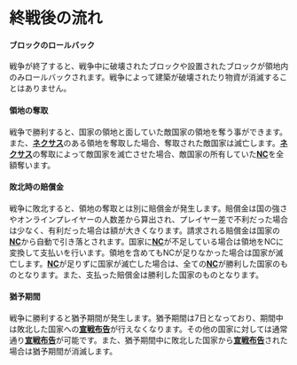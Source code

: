 # 終戦後の流れ

#### ブロックのロールバック

戦争が終了すると、戦争中に破壊されたブロックや設置されたブロックが領地内のみロールバックされます。戦争によって建築が破壊されたり物資が消滅することはありません。

#### 領地の奪取

戦争で勝利すると、国家の領地と面していた敵国家の領地を奪う事ができます。また、[**ネクサス**](/guide/nation)のある領地を奪取した場合、奪取された敵国家は滅亡します。[**ネクサス**](/guide/nation)の奪取によって敵国家を滅亡させた場合、敵国家の所有していた[**NC**](/guide/development)を全額奪います。

#### 敗北時の賠償金

戦争に敗北すると、領地の奪取とは別に賠償金が発生します。賠償金は国の強さやオンラインプレイヤーの人数差から算出され、プレイヤー差で不利だった場合は少なく、有利だった場合は額が大きくなります。請求される賠償金は国家の[**NC**](/guide/development)から自動で引き落とされます。国家に[**NC**](/guide/development)が不足している場合は領地をNCに変換して支払いを行います。領地を含めてもNCが足りなかった場合は国家が滅亡します。[**NC**](/guide/development)が足りずに国家が滅亡した場合は、全ての[**NC**](/guide/development)が勝利した国家のものとなります。また、支払った賠償金は勝利した国家のものとなります。

#### 猶予期間

戦争に勝利すると猶予期間が発生します。猶予期間は7日となっており、期間中は敗北した国家への[**宣戦布告**](/guide/war)が行えなくなります。その他の国家に対しては通常通り[**宣戦布告**](/guide/war)が可能です。また、猶予期間中に敗北した国家から[**宣戦布告**](/guide/war)された場合は猶予期間が消滅します。
